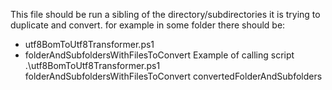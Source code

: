 
This file should be run a sibling of the directory/subdirectories it is trying to duplicate and convert.
for example in some folder there should be:
- utf8BomToUtf8Transformer.ps1
- folderAndSubfoldersWithFilesToConvert
Example of calling script
.\utf8BomToUtf8Transformer.ps1 folderAndSubfoldersWithFilesToConvert convertedFolderAndSubfolders
